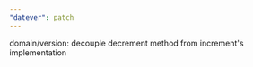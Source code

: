 ```yaml
---
"datever": patch
---
```


domain/version: decouple decrement method from increment's implementation
